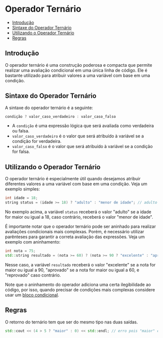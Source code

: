# Operador Ternário

<!-- toc -->
- [Introdução](#introdução)
- [Sintaxe do Operador Ternário](#sintaxe-do-operador-ternário)
- [Utilizando o Operador Ternário](#utilizando-o-operador-ternário)
- [Regras](#regras)
<!-- toc -->

## Introdução

O operador ternário é uma construção poderosa e compacta que permite realizar uma avaliação condicional em uma única linha de código. Ele é bastante utilizado para atribuir valores a uma variável com base em uma condição.

## Sintaxe do Operador Ternário

A sintaxe do operador ternário é a seguinte:

```cpp
condição ? valor_caso_verdadeiro : valor_caso_falso
```

- A `condição` é uma expressão lógica que será avaliada como verdadeira ou falsa.
- `valor_caso_verdadeiro` é o valor que será atribuído à variável se a condição for verdadeira.
- `valor_caso_falso` é o valor que será atribuído à variável se a condição for falsa.

## Utilizando o Operador Ternário

O operador ternário é especialmente útil quando desejamos atribuir diferentes valores a uma variável com base em uma condição. Veja um exemplo simples:

```cpp
int idade = 18;
string status = (idade >= 18) ? "adulto" : "menor de idade"; // adulto
```

No exemplo acima, a variável `status` receberá o valor "adulto" se a idade for maior ou igual a 18, caso contrário, receberá o valor "menor de idade".

É importante notar que o operador ternário pode ser aninhado para realizar avaliações condicionais mais complexas. Porém, é necessário utilizar parênteses para garantir a correta avaliação das expressões. Veja um exemplo com aninhamento:

```cpp
int nota = 75;
std::string resultado = (nota >= 60) ? (nota >= 90 ? "excelente" : "aprovado") : "reprovado";
```

Nesse caso, a variável `resultado` receberá o valor "excelente" se a nota for maior ou igual a 90, "aprovado" se a nota for maior ou igual a 60, e "reprovado" caso contrário.

Note que o aninhamento do operador adiciona uma certa ilegibilidade ao código, por isso, quando precisar de condições mais complexas considere usar um [bloco condicional](../selecao/selecao_if_else.md).

## Regras

O retorno do ternário tem que ser do mesmo tipo nas duas saídas.

```cpp
std::cout << (4 > 5 ? "maior" : 0) << std::endl; // erro pois "maior" eh string e 0 eh int
```
